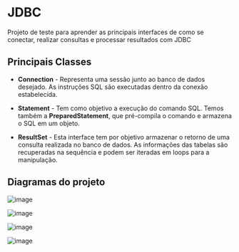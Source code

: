 # JDBC

Projeto de teste para aprender as principais interfaces de como se conectar, realizar consultas e processar resultados com JDBC

## Principais Classes
* **Connection** - Representa uma sessão junto ao banco de dados desejado. As instruções SQL são executadas dentro da conexão estabelecida.

* **Statement** - Tem como objetivo a execução do comando SQL. Temos também a **PreparedStatement**, que pré-compila o comando e armazena o SQL em um objeto.

* **ResultSet** - Esta interface tem por objetivo armazenar o retorno de uma consulta realizada no banco de dados. As informações das tabelas são recuperadas na sequência e podem ser iteradas em loops para a manipulação.

## Diagramas do projeto

![image](https://user-images.githubusercontent.com/104109951/208268826-88babe5f-f7c5-476b-bbd3-eb5ff3a9248f.png)

![image](https://user-images.githubusercontent.com/104109951/208268841-eecf1a63-44c2-4886-bde9-85958d82c506.png)

![image](https://user-images.githubusercontent.com/104109951/208268852-9373061f-c20e-4473-a6fd-9c52d55e06ae.png)

![image](https://user-images.githubusercontent.com/104109951/208268920-878ac192-3c02-4ec2-9abc-99fac8904e72.png)

